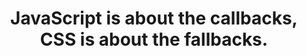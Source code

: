 ---
skip: true
title: JavaScript is about the callbacks, CSS is about the fallbacks.
authorName: Wynn Netherland
authorURL: http://wynnnetherland.com/
---